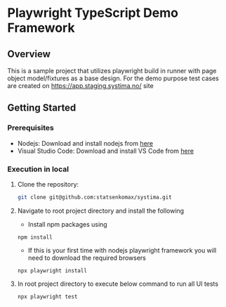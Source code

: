 # Playwright TypeScript Demo Framework

## Overview

This is a sample project that utilizes playwright build in runner with page object model/fixtures as a base design. For
the demo purpose test cases are created on https://app.staging.systima.no/ site

## Getting Started

### Prerequisites

- Nodejs: Download and install nodejs from [here](https://nodejs.org/en/download)
- Visual Studio Code: Download and install VS Code from [here](https://code.visualstudio.com/)

### Execution in local

1. Clone the repository:

   ```sh
   git clone git@github.com:statsenkomax/systima.git
   ```
2. Navigate to root project directory and install the following
    * Install npm packages using
   ```
   npm install
   ```
    * If this is your first time with nodejs playwright framework you will need to download the required browsers
   ```
   npx playwright install
   ```
3. In root project directory to execute below command to run all UI tests
   ```
   npx playwright test
   ```